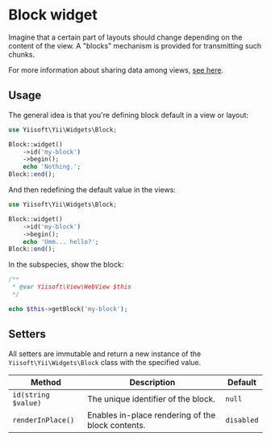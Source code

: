 # Block widget

Imagine that a certain part of layouts should change depending on the content of the view.
A "blocks" mechanism is provided for transmitting such chunks.

For more information about sharing data among views,
[see here](https://github.com/yiisoft/view/blob/master/docs/basic-functionality.md#sharing-data-among-views).

## Usage

The general idea is that you're defining block default in a view or layout:

```php
use Yiisoft\Yii\Widgets\Block;

Block::widget()
    ->id('my-block')
    ->begin();
    echo 'Nothing.';
Block::end();
```

And then redefining the default value in the views:

```php
use Yiisoft\Yii\Widgets\Block;

Block::widget()
    ->id('my-block')
    ->begin();
    echo 'Umm... hello?';
Block::end();
```

In the subspecies, show the block:

```php
/**
 * @var Yiisoft\View\WebView $this
 */

echo $this->getBlock('my-block');
```

## Setters

All setters are immutable and return a new instance of the `Yiisoft\Yii\Widgets\Block` class with the specified value.

Method | Description | Default
-------|-------------|---------
`id(string $value)` | The unique identifier of the block. | `null`
`renderInPlace()` | Enables in-place rendering of the block contents. | `disabled`
